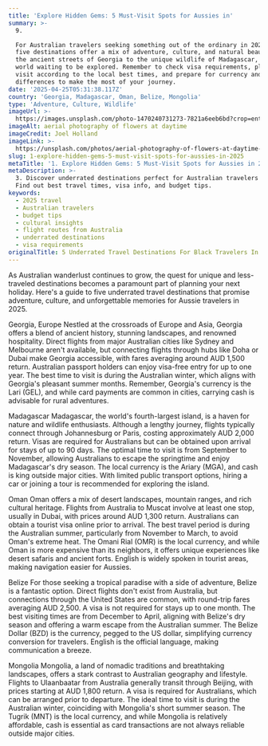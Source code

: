 ```yaml
---
title: 'Explore Hidden Gems: 5 Must-Visit Spots for Aussies in'
summary: >-
  9. 

  For Australian travelers seeking something out of the ordinary in 2025, these
  five destinations offer a mix of adventure, culture, and natural beauty. From
  the ancient streets of Georgia to the unique wildlife of Madagascar, there's a
  world waiting to be explored. Remember to check visa requirements, plan your
  visit according to the local best times, and prepare for currency and language
  differences to make the most of your journey.
date: '2025-04-25T05:31:38.117Z'
country: 'Georgia, Madagascar, Oman, Belize, Mongolia'
type: 'Adventure, Culture, Wildlife'
imageUrl: >-
  https://images.unsplash.com/photo-1470240731273-7821a6eeb6bd?crop=entropy&cs=tinysrgb&fit=max&fm=jpg&ixid=M3w3Mzk5OTB8MHwxfHNlYXJjaHwxfHwxMS4lMjBHZW9yZ2lhJTJDJTIwTWFkYWdhc2NhciUyQyUyME9tYW4lMkMlMjBCZWxpemUlMkMlMjBNb25nb2xpYSUyMDEzLiUyMEFkdmVudHVyZSUyQyUyMEN1bHR1cmUlMkMlMjBXaWxkbGlmZSUyMHRyYXZlbCUyMGxhbmRzY2FwZXxlbnwwfDB8fHwxNzQ1NTU5MDk4fDA&ixlib=rb-4.0.3&q=80&w=1080
imageAlt: aerial photography of flowers at daytime
imageCredit: Joel Holland
imageLink: >-
  https://unsplash.com/photos/aerial-photography-of-flowers-at-daytime-TRhGEGdw-YY
slug: 1-explore-hidden-gems-5-must-visit-spots-for-aussies-in-2025
metaTitle: '1. Explore Hidden Gems: 5 Must-Visit Spots for Aussies in 2025'
metaDescription: >-
  3. Discover underrated destinations perfect for Australian travelers in 2025.
  Find out best travel times, visa info, and budget tips.
keywords:
  - 2025 travel
  - Australian travelers
  - budget tips
  - cultural insights
  - flight routes from Australia
  - underrated destinations
  - visa requirements
originalTitle: 5 Underrated Travel Destinations For Black Travelers In 2025 - Travel Noire
---
```

As Australian wanderlust continues to grow, the quest for unique and less-traveled destinations becomes a paramount part of planning your next holiday. Here's a guide to five underrated travel destinations that promise adventure, culture, and unforgettable memories for Aussie travelers in 2025.

Georgia, Europe
Nestled at the crossroads of Europe and Asia, Georgia offers a blend of ancient history, stunning landscapes, and renowned hospitality. Direct flights from major Australian cities like Sydney and Melbourne aren't available, but connecting flights through hubs like Doha or Dubai make Georgia accessible, with fares averaging around AUD 1,500 return. Australian passport holders can enjoy visa-free entry for up to one year. The best time to visit is during the Australian winter, which aligns with Georgia's pleasant summer months. Remember, Georgia's currency is the Lari (GEL), and while card payments are common in cities, carrying cash is advisable for rural adventures.

Madagascar
Madagascar, the world's fourth-largest island, is a haven for nature and wildlife enthusiasts. Although a lengthy journey, flights typically connect through Johannesburg or Paris, costing approximately AUD 2,000 return. Visas are required for Australians but can be obtained upon arrival for stays of up to 90 days. The optimal time to visit is from September to November, allowing Australians to escape the springtime and enjoy Madagascar's dry season. The local currency is the Ariary (MGA), and cash is king outside major cities. With limited public transport options, hiring a car or joining a tour is recommended for exploring the island.

Oman
Oman offers a mix of desert landscapes, mountain ranges, and rich cultural heritage. Flights from Australia to Muscat involve at least one stop, usually in Dubai, with prices around AUD 1,300 return. Australians can obtain a tourist visa online prior to arrival. The best travel period is during the Australian summer, particularly from November to March, to avoid Oman's extreme heat. The Omani Rial (OMR) is the local currency, and while Oman is more expensive than its neighbors, it offers unique experiences like desert safaris and ancient forts. English is widely spoken in tourist areas, making navigation easier for Aussies.

Belize
For those seeking a tropical paradise with a side of adventure, Belize is a fantastic option. Direct flights don't exist from Australia, but connections through the United States are common, with round-trip fares averaging AUD 2,500. A visa is not required for stays up to one month. The best visiting times are from December to April, aligning with Belize's dry season and offering a warm escape from the Australian summer. The Belize Dollar (BZD) is the currency, pegged to the US dollar, simplifying currency conversion for travelers. English is the official language, making communication a breeze.

Mongolia
Mongolia, a land of nomadic traditions and breathtaking landscapes, offers a stark contrast to Australian geography and lifestyle. Flights to Ulaanbaatar from Australia generally transit through Beijing, with prices starting at AUD 1,800 return. A visa is required for Australians, which can be arranged prior to departure. The ideal time to visit is during the Australian winter, coinciding with Mongolia's short summer season. The Tugrik (MNT) is the local currency, and while Mongolia is relatively affordable, cash is essential as card transactions are not always reliable outside major cities.
